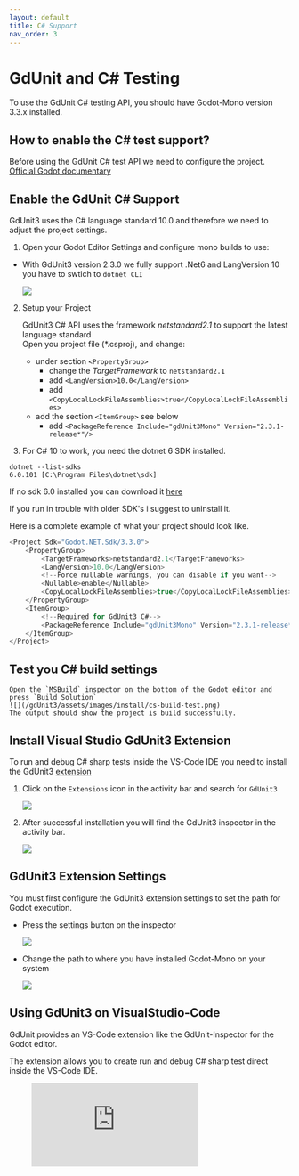 ```yaml
---
layout: default
title: C# Support
nav_order: 3
---
```


# GdUnit and C# Testing
To use the GdUnit C# testing API, you should have Godot-Mono version 3.3.x installed.

## How to enable the C# test support?
Before using the GdUnit C# test API we need to configure the project.
[Official Godot documentary](https://docs.godotengine.org/en/stable/tutorials/scripting/c_sharp/c_sharp_basics.html#setting-up-c-for-godot)

## Enable the GdUnit C# Support
GdUnit3 uses the C# language standard 10.0 and therefore we need to adjust the project settings.<br>
1. Open your Godot Editor Settings and configure mono builds to use:
 * With GdUnit3 version 2.3.0 we fully support .Net6 and LangVersion 10 you have to swtich to `dotnet CLI`

    ![](/gdUnit3/assets/images/install/cs-setup.png)
2. Setup your Project

    GdUnit3 C# API uses the framework *netstandard2.1* to support the latest language standard<br>
    Open you project file (\*.csproj), and change:
    * under section `<PropertyGroup>`
        * change the *TargetFramework* to `netstandard2.1`
        * add `<LangVersion>10.0</LangVersion>`
        * add `<CopyLocalLockFileAssemblies>true</CopyLocalLockFileAssemblies>`
    * add the section `<ItemGroup>` see below
        * add `<PackageReference Include="gdUnit3Mono" Version="2.3.1-release*"/>`

3. For C# 10 to work, you need the dotnet 6 SDK installed. 

```
dotnet --list-sdks
6.0.101 [C:\Program Files\dotnet\sdk]
```

If no sdk 6.0 installed you can download it [here](https://dotnet.microsoft.com/en-us/download/dotnet/6.0)

If you run in trouble with older SDK's i suggest to uninstall it.

Here is a complete example of what your project should look like.
```cs
<Project Sdk="Godot.NET.Sdk/3.3.0">
	<PropertyGroup>
		<TargetFrameworks>netstandard2.1</TargetFrameworks>
		<LangVersion>10.0</LangVersion>
		<!--Force nullable warnings, you can disable if you want-->
		<Nullable>enable</Nullable>
		<CopyLocalLockFileAssemblies>true</CopyLocalLockFileAssemblies>
	</PropertyGroup>
	<ItemGroup>
		<!--Required for GdUnit3 C#-->
		<PackageReference Include="gdUnit3Mono" Version="2.3.1-release*"/>
	</ItemGroup>
</Project>
```


## Test you C# build settings

    Open the `MSBuild` inspector on the bottom of the Godot editor and press `Build Solution`
    ![](/gdUnit3/assets/images/install/cs-build-test.png)
    The output should show the project is build successfully.


## Install Visual Studio GdUnit3 Extension
To run and debug C# sharp tests inside the VS-Code IDE you need to install the GdUnit3 [extension](https://code.visualstudio.com/docs/editor/extension-marketplace)
1. Click on the `Extensions` icon in the activity bar and search for `GdUnit3`

    ![](/gdUnit3/assets/images/install/extensions-install.png)

2. After successful installation you will find the GdUnit3 inspector in the activity bar.

    ![](/gdUnit3/assets/images/install/vsc-extension.png)

## GdUnit3 Extension Settings
You must first configure the GdUnit3 extension settings to set the path for Godot execution.

- Press the settings button on the inspector

    ![](/gdUnit3/assets/images/settings/vsc-extension-settings-button.png)
- Change the path to where you have installed Godot-Mono on your system

    ![](/gdUnit3/assets/images/settings/vsc-extension-settings-godot-path.png)


## Using GdUnit3 on VisualStudio-Code
GdUnit provides an VS-Code extension like the GdUnit-Inspector for the Godot editor.

The extension allows you to create run and debug C# sharp test direct inside the VS-Code IDE.
<figure class="video_container">
  <iframe src="https://www.youtube.com/embed/qD-1BQuWwLs" frameborder="0" allowfullscreen="true"> </iframe>
</figure> 
